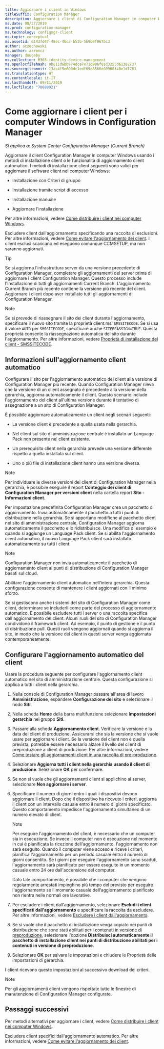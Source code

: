 ```yaml
---
title: Aggiornare i client in Windows
titleSuffix: Configuration Manager
description: Aggiornare i client di Configuration Manager in computer Windows.
ms.date: 08/27/2019
ms.prod: configuration-manager
ms.technology: configmgr-client
ms.topic: conceptual
ms.assetid: 6143fd47-48ec-4bca-b53b-5b9b9f067bc3
author: aczechowski
ms.author: aaroncz
manager: dougeby
ms.collection: M365-identity-device-management
ms.openlocfilehash: 0b811d6bb974dce7e71d986f81d3255d61382737
ms.sourcegitcommit: 13ac4f5e600dc1edf69e8566e00968f40e1d1761
ms.translationtype: HT
ms.contentlocale: it-IT
ms.lasthandoff: 09/11/2019
ms.locfileid: "70889921"
---
```

# <a name="how-to-upgrade-clients-for-windows-computers-in-configuration-manager"></a>Come aggiornare i client per i computer Windows in Configuration Manager

*Si applica a: System Center Configuration Manager (Current Branch)*

Aggiornare il client Configuration Manager in computer Windows usando i metodi di installazione client o le funzionalità di aggiornamento client automatico. I metodi di installazione client seguenti sono validi per aggiornare il software client nei computer Windows:  

- Installazione con Criteri di gruppo  

- Installazione tramite script di accesso  

- Installazione manuale  

- Aggiornare l'installazione  

Per altre informazioni, vedere [Come distribuire i client nei computer Windows](/sccm/core/clients/deploy/deploy-clients-to-windows-computers).

Escludere client dall'aggiornamento specificando una raccolta di esclusioni. Per altre informazioni, vedere [Come evitare l'aggiornamento dei client](/sccm/core/clients/manage/upgrade/exclude-clients-windows). I client esclusi scaricano ed eseguono comunque CCMSETUP, ma non saranno aggiornati.

> [!TIP]  
> Se si aggiorna l'infrastruttura server da una versione precedente di Configuration Manager, completare gli aggiornamenti del server prima di aggiornare i client Configuration Manager. Questo processo include l'installazione di tutti gli aggiornamenti Current Branch. L'aggiornamento Current Branch più recente contiene la versione più recente del client. Aggiornare i client dopo aver installato tutti gli aggiornamenti di Configuration Manager.

> [!NOTE]
> Se si prevede di riassegnare il sito dei client durante l'aggiornamento, specificare il nuovo sito tramite la proprietà client.msi `SMSSITECODE`. Se si usa il valore `AUTO` per `SMSSITECODE`, specificare anche `SITEREASSIGN=TRUE`. Questa proprietà consente la riassegnazione automatica del sito durante l'aggiornamento. Per altre informazioni, vedere [Proprietà di installazione del client - SMSSITECODE](/sccm/core/clients/deploy/about-client-installation-properties#smssitecode).

## <a name="bkmk_autoupdate"></a> Informazioni sull'aggiornamento client automatico

Configurare il sito per l'aggiornamento automatico dei client alla versione di Configuration Manager più recente. Quando Configuration Manager rileva che la versione di un client assegnato è precedente alla versione della gerarchia, aggiorna automaticamente il client. Questo scenario include l'aggiornamento del client all'ultima versione durante il tentativo di assegnazione a un sito di Configuration Manager.  

È possibile aggiornare automaticamente un client negli scenari seguenti:  

- La versione client è precedente a quella usata nella gerarchia.  

- Nel client sul sito di amministrazione centrale è installato un Language Pack non presente nel client esistente.  

- Un prerequisito client nella gerarchia prevede una versione differente rispetto a quella installata sul client.  

- Uno o più file di installazione client hanno una versione diversa.  

> [!NOTE]  
> Per individuare le diverse versioni del client di Configuration Manager nella gerarchia, è possibile eseguire il report **Conteggio dei client di Configuration Manager per versioni client** nella cartella report **Sito - Informazioni client**.  

Per impostazione predefinita Configuration Manager crea un pacchetto di aggiornamento. Invia automaticamente il pacchetto a tutti i punti di distribuzione nella gerarchia. Se si apportano modifiche al pacchetto client nel sito di amministrazione centrale, Configuration Manager aggiorna automaticamente il pacchetto e lo ridistribuisce. Una modifica di esempio è quando si aggiunge un Language Pack client. Se si abilita l'aggiornamento client automatico, il nuovo Language Pack client sarà installato automaticamente su tutti i client.

> [!NOTE]  
> Configuration Manager non invia automaticamente il pacchetto di aggiornamento client ai punti di distribuzione di Configuration Manager basati sul cloud.  

Abilitare l'aggiornamento client automatico nell'intera gerarchia. Questa configurazione consente di mantenere i client aggiornati con il minimo sforzo.  

Se si gestiscono anche i sistemi del sito di Configuration Manager come client, determinare se includerli come parte del processo di aggiornamento automatico. È possibile escludere tutti i server o una raccolta specifica dall'aggiornamento del client. Alcuni ruoli del sito di Configuration Manager condividono il framework client. Ad esempio, il punto di gestione e il punto di distribuzione pull. Questi ruoli vengono aggiornati quando si aggiorna il sito, in modo che la versione del client in questi server venga aggiornata contemporaneamente.

## <a name="bkmk_configure"></a> Configurare l'aggiornamento automatico del client

Usare la procedura seguente per configurare l'aggiornamento client automatico nel sito di amministrazione centrale. Questa configurazione si applica a tutti i client nella gerarchia.  

1. Nella console di Configuration Manager passare all'area di lavoro **Amministrazione**, espandere **Configurazione del sito** e selezionare il nodo **Siti**.  

1. Nella scheda **Home** della barra multifunzione selezionare **Impostazioni gerarchia** nel gruppo **Siti**.  

1. Passare alla scheda **Aggiornamento client**. Verificare la versione e la data del client di produzione. Assicurarsi che sia la versione che si vuole usare per aggiornare i client. Se la versione del client non è quella prevista, potrebbe essere necessario alzare il livello del client di preproduzione a client di produzione. Per altre informazioni, vedere [Come testare gli aggiornamenti client in una raccolta di pre-produzione](/sccm/core/clients/manage/upgrade/test-client-upgrades).  

1. Selezionare **Aggiorna tutti i client nella gerarchia usando il client di produzione**. Selezionare **OK** per confermare.  

1. Se non si vuole che gli aggiornamenti client si applichino ai server, selezionare **Non aggiornare i server**.  

1. Specificare il numero di giorni entro i quali i dispositivi devono aggiornare il client. Dopo che il dispositivo ha ricevuto i criteri, aggiorna il client con un intervallo casuale entro il numero di giorni specificato. Questo comportamento impedisce l'aggiornamento simultaneo di un numero elevato di client.

    > [!NOTE]
    > Per eseguire l'aggiornamento del client, è necessario che un computer sia in esecuzione. Se invece il computer non è esecuzione nel momento in cui è pianificata la ricezione dell'aggiornamento, l'aggiornamento non sarà eseguito. Quando il computer viene acceso e riceve i criteri, pianifica l'aggiornamento per un periodo casuale entro il numero di giorni consentito. Se i giorni per eseguire l'aggiornamento sono scaduti, l'aggiornamento sarà pianificato per essere eseguito in un momento casuale entro 24 ore dall'accensione del computer.
    >
    > Dato tale comportamento, è possibile che i computer che vengono regolarmente arrestati impieghino più tempo del previsto per eseguire l'aggiornamento se il momento casuale dell'aggiornamento pianificato non rientra nelle normali ore lavorative.

1. Per escludere i client dall'aggiornamento, selezionare **Escludi i client specificati dall'aggiornamento** e specificare la raccolta da escludere. Per altre informazioni, vedere [Escludere i client dall'aggiornamento](/sccm/core/clients/manage/upgrade/exclude-clients-windows).

1. Se si vuole che il pacchetto di installazione venga copiato nei punti di distribuzione che sono stati abilitati per i [contenuti in versione di preproduzione](/sccm/core/plan-design/hierarchy/manage-network-bandwidth#BKMK_PrestagingContent), selezionare l'opzione **Distribuisci automaticamente il pacchetto di installazione client nei punti di distribuzione abilitati per i contenuti in versione di preproduzione**.  

1. Selezionare **OK** per salvare le impostazioni e chiudere le Proprietà delle impostazioni di gerarchia.

I client ricevono queste impostazioni al successivo download dei criteri.

> [!NOTE]
> Per gli aggiornamenti client vengono rispettate tutte le finestre di manutenzione di Configuration Manager configurate.

## <a name="next-steps"></a>Passaggi successivi

Per metodi alternativi per aggiornare i client, vedere [Come distribuire i client nei computer Windows](/sccm/core/clients/deploy/deploy-clients-to-windows-computers).

Escludere client specifici dall'aggiornamento automatico. Per altre informazioni, vedere [Come evitare l'aggiornamento dei client](/sccm/core/clients/manage/upgrade/exclude-clients-windows).
